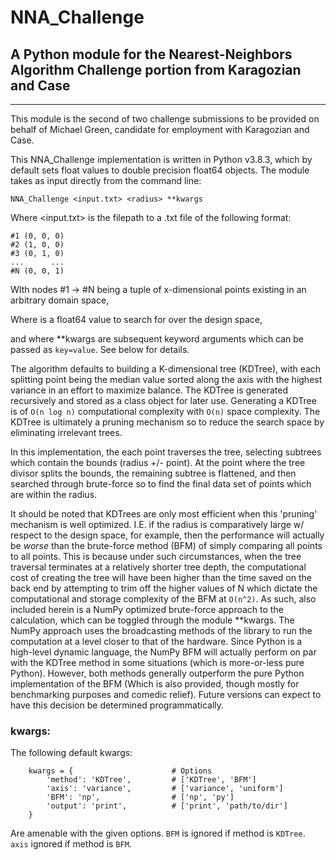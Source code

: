 # NNA_Challenge

## A Python module for the Nearest-Neighbors Algorithm Challenge portion from Karagozian and Case

---

This module is the second of two challenge submissions to be provided on behalf of Michael Green, candidate for employment with Karagozian and Case. 

This NNA_Challenge implementation is written in Python v3.8.3, which by default sets float values to double precision float64 objects. The module takes as input directly from the command line:
```
NNA_Challenge <input.txt> <radius> **kwargs
```
Where <input.txt> is the filepath to a .txt file of the following format:

```
#1 (0, 0, 0)
#2 (1, 0, 0)
#3 (0, 1, 0)
...      ...
#N (0, 0, 1)
```

WIth nodes #1 -> #N being a tuple of x-dimensional points existing in an arbitrary domain space,

Where <radius> is a float64 value to search for over the design space,

and where **kwargs are subsequent keyword arguments which can be passed as `key=value`. See below for details.

The algorithm defaults to building a K-dimensional tree (KDTree), with each splitting point being the median value sorted along the axis with the highest variance in an effort to maximize balance. The KDTree is generated recursively and stored as a class object for later use. Generating a KDTree is of `O(n log n)` computational complexity with `O(n)` space complexity. The KDTree is ultimately a pruning mechanism so to reduce the search space by eliminating irrelevant trees.

In this implementation, the each point traverses the tree, selecting subtrees which contain the bounds (radius +/- point). At the point where the tree divisor splits the bounds, the remaining subtree is flattened, and then searched through brute-force so to find the final data set of points which are within the radius.

It should be noted that KDTrees are only most efficient when this 'pruning' mechanism is well optimized. I.E. if the radius is comparatively large w/ respect to the design space, for example, then the performance will actually be *worse* than the brute-force method (BFM) of simply comparing all points to all points. This is because under such circumstances, when the tree traversal terminates at a relatively shorter tree depth, the computational cost of creating the tree will have been higher than the time saved on the back end by attempting to trim off the higher values of N which dictate the computational and storage complexity of the BFM at `O(n^2)`. As such, also included herein is a NumPy optimized brute-force approach to the calculation, which can be toggled through the module **kwargs. The NumPy approach uses the broadcasting methods of the library to run the computation at a level closer to that of the hardware. Since Python is a high-level dynamic language, the NumPy BFM will actually perform on par with the KDTree method in some situations (which is more-or-less pure Python). However, both methods generally outperform the pure Python implementation of the BFM (Which is also provided, though mostly for benchmarking purposes and comedic relief). Future versions can expect to have this decision be determined programmatically.


### kwargs:

The following default kwargs:

```
    kwargs = {                      # Options
        'method': 'KDTree',         # ['KDTree', 'BFM']
        'axis': 'variance',         # ['variance', 'uniform']
        'BFM': 'np',                # ['np', 'py']
        'output': 'print',          # ['print', 'path/to/dir']
    }
```

Are amenable with the given options. `BFM` is ignored if method is `KDTree`. 
`axis` ignored if method is `BFM`.